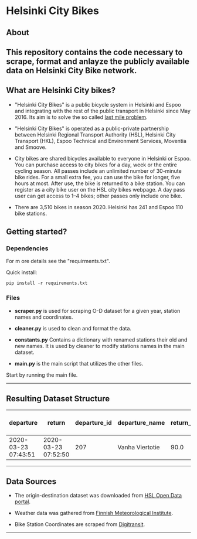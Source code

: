 # Helsinki City Bikes

## **About**
This repository contains the code necessary to scrape, format and anlayze the publicly available data on Helsinki City Bike network.
---
## **What are Helsinki City bikes?**

- "Helsinki City Bikes" is a public bicycle system in Helsinki and Espoo and integrating with the rest of the public transport in Helsinki since May 2016. Its aim is to solve the so called [last mile problem](https://en.wikipedia.org/wiki/Last_mile_(transportation)).

- "Helsinki City Bikes" is operated as a public-private partnership between Helsinki Regional Transport Authority (HSL), Helsinki City Transport (HKL), Espoo Technical and Environment Services, Moventia and Smoove.

- City bikes are shared bicycles available to everyone in Helsinki or Espoo. You can purchase access to city bikes for a day, week or the entire cycling season. All passes include an unlimited number of 30-minute bike rides. For a small extra fee, you can use the bike for longer, five hours at most. After use, the bike is returned to a bike station. You can register as a city bike user on the HSL city bikes webpage. A day pass user can get access to 1–4 bikes; other passes only include one bike.

- There are 3,510 bikes in season 2020. Helsinki has 241 and Espoo 110 bike stations.

## **Getting started?**

### **Dependencies**
For m ore details see the "requirments.txt".

Quick install:
```
pip install -r requirements.txt
```

### **Files**

- **scraper.py** is used for scraping O-D dataset for a given year, station names and coordinates.

- **cleaner.py** is used to clean and format the data.

- **constants.py** Contains a dictionary with renamed stations their old and new names. It is used by cleaner to modify stations names in the main dataset.
- **main.py** is the main script that utilizes the other files.

Start by running the main file.

---
## **Resulting Dataset Structure**
| departure           | return              | departure_id | departure_name  | return_id | return_name    | distance (m) | duration (sec.) | avg_speed (km/h)   | departure_coordinates                   | return_coordinates       | Air temperature (degC) |
|---------------------|---------------------|--------------|-----------------|-----------|----------------|--------------|-----------------|--------------------|-----------------------------------------|--------------------------|------------------------|
| 2020-03-23 07:43:51 | 2020-03-23 07:52:50 | 207          | Vanha Viertotie | 90.0      | Paciuksenkaari | 2409.0       | 534.0           | 0.2706741573033708 | (60.21107529627341, 24.881660254358646) | (60.1944475, 24.8911179) | 1.1                    |

---


## **Data Sources**
- The origin-destination dataset was downloaded from [HSL Open Data portal](https://www.hsl.fi/en/hsl/open-data).

- Weather data was gathered from [Finnish Meteorological Institute](https://en.ilmatieteenlaitos.fi/download-observations).
- Bike Station Coordinates are scraped from [Digitransit](https://digitransit.fi/).
---